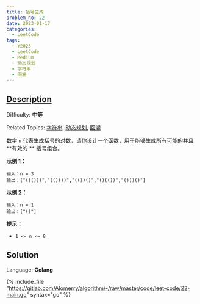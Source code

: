 ```yaml
---
title: 括号生成
problem_no: 22
date: 2023-01-17
categories:
  - LeetCode
tags:
  - Y2023
  - LeetCode
  - Medium
  - 动态规划
  - 字符串
  - 回溯
---
```


## [Description](https://leetcode.cn/problems/generate-parentheses/)

Difficulty: **中等**

Related
Topics: [字符串](https://leetcode.cn/tag/string/), [动态规划](https://leetcode.cn/tag/dynamic-programming/), [回溯](https://leetcode.cn/tag/backtracking/)

数字 `n` 代表生成括号的对数，请你设计一个函数，用于能够生成所有可能的并且 **有效的
** 括号组合。

**示例 1：**

```
输入：n = 3
输出：["((()))","(()())","(())()","()(())","()()()"]
```

**示例 2：**

```
输入：n = 1
输出：["()"]
```

**提示：**

* `1 <= n <= 8`

## Solution

Language: **Golang**

{% include_file "https://gitlab.com/Alomerry/algorithm/-/raw/master/code/leet-code/22-main.go" syntax="go" %}

